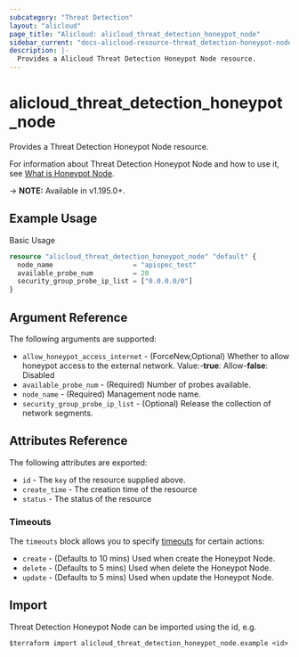 ```yaml
---
subcategory: "Threat Detection"
layout: "alicloud"
page_title: "Alicloud: alicloud_threat_detection_honeypot_node"
sidebar_current: "docs-alicloud-resource-threat_detection-honeypot-node"
description: |-
  Provides a Alicloud Threat Detection Honeypot Node resource.
---
```


# alicloud_threat_detection_honeypot_node

Provides a Threat Detection Honeypot Node resource.

For information about Threat Detection Honeypot Node and how to use it, see [What is Honeypot Node](https://www.alibabacloud.com/help/en/security-center/latest/api-doc-sas-2018-12-03-api-doc-createhoneypotnode).

-> **NOTE:** Available in v1.195.0+.

## Example Usage

Basic Usage

```terraform
resource "alicloud_threat_detection_honeypot_node" "default" {
  node_name                    = "apispec_test"
  available_probe_num          = 20
  security_group_probe_ip_list = ["0.0.0.0/0"]
}
```

## Argument Reference

The following arguments are supported:
* `allow_honeypot_access_internet` - (ForceNew,Optional) Whether to allow honeypot access to the external network. Value:-**true**: Allow-**false**: Disabled
* `available_probe_num` - (Required) Number of probes available.
* `node_name` - (Required) Management node name.
* `security_group_probe_ip_list` - (Optional) Release the collection of network segments.

## Attributes Reference

The following attributes are exported:
* `id` - The `key` of the resource supplied above.
* `create_time` - The creation time of the resource
* `status` - The status of the resource

### Timeouts

The `timeouts` block allows you to specify [timeouts](https://www.terraform.io/docs/configuration-0-11/resources.html#timeouts) for certain actions:
* `create` - (Defaults to 10 mins) Used when create the Honeypot Node.
* `delete` - (Defaults to 5 mins) Used when delete the Honeypot Node.
* `update` - (Defaults to 5 mins) Used when update the Honeypot Node.

## Import

Threat Detection Honeypot Node can be imported using the id, e.g.

```shell
$terraform import alicloud_threat_detection_honeypot_node.example <id>
```